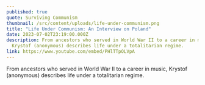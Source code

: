 ```yaml
---
published: true
quote: Surviving Communism
thumbnail: /src/content/uploads/life-under-communism.png
title: "Life Under Communism: An Interview on Poland"
date: 2023-07-02T23:19:00.000Z
description: From ancestors who served in World War II to a career in music,
  Krystof (anonymous) describes life under a totalitarian regime.
link: https://www.youtube.com/embed/PHlTTpOLVpA
---
```

From ancestors who served in World War II to a career in music, Krystof (anonymous) describes life under a totalitarian regime.
